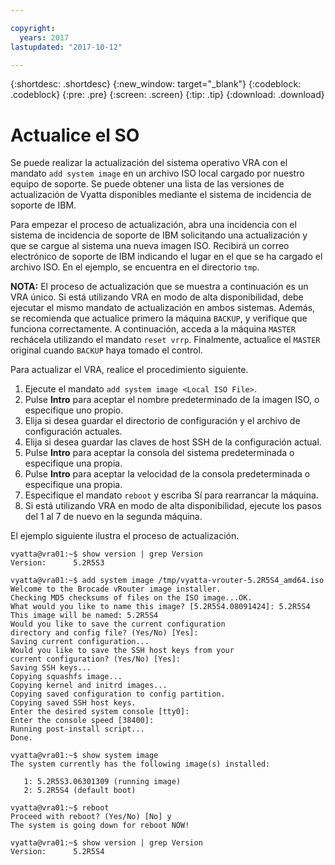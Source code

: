 ```yaml
---

copyright:
  years: 2017
lastupdated: "2017-10-12"

---
```


{:shortdesc: .shortdesc}
{:new_window: target="_blank"}
{:codeblock: .codeblock}
{:pre: .pre}
{:screen: .screen}
{:tip: .tip}
{:download: .download}

# Actualice el SO 
Se puede realizar la actualización del sistema operativo VRA con el mandato ``add system image`` en un archivo ISO local cargado por nuestro equipo de soporte. Se puede obtener una lista de las versiones de actualización de Vyatta disponibles mediante el sistema de incidencia de soporte de IBM. 

Para empezar el proceso de actualización, abra una incidencia con el sistema de incidencia de soporte de IBM solicitando una actualización y que se cargue al sistema una nueva imagen ISO. Recibirá un correo electrónico de soporte de IBM indicando el lugar en el que se ha cargado el archivo ISO. En el ejemplo, se encuentra en el directorio ``tmp``.

**NOTA:** El proceso de actualización que se muestra a continuación es un VRA único. Si está utilizando VRA en modo de alta disponibilidad, debe ejecutar el mismo mandato de actualización en ambos sistemas. Además, se recomienda que actualice primero la máquina `BACKUP`, y verifique que funciona correctamente. A continuación, acceda a la máquina `MASTER` rechácela utilizando el mandato `reset vrrp`. Finalmente, actualice el `MASTER` original cuando `BACKUP` haya tomado el control. 

Para actualizar el VRA, realice el procedimiento siguiente. 

1. Ejecute el mandato ``add system image <Local ISO File>``.
2. Pulse **Intro** para aceptar el nombre predeterminado de la imagen ISO, o especifique uno propio. 
3. Elija si desea guardar el directorio de configuración y el archivo de configuración actuales. 
4. Elija si desea guardar las claves de host SSH de la configuración actual. 
5. Pulse **Intro** para aceptar la consola del sistema predeterminada o especifique una propia. 
6. Pulse **Intro** para aceptar la velocidad de la consola predeterminada o especifique una propia.
7. Especifique el mandato ``reboot`` y escriba Sí para rearrancar la máquina. 
8. Si está utilizando VRA en modo de alta disponibilidad, ejecute los pasos del 1 al 7 de nuevo en la segunda máquina.

El ejemplo siguiente ilustra el proceso de actualización. 

```
vyatta@vra01:~$ show version | grep Version
Version:      5.2R5S3

vyatta@vra01:~$ add system image /tmp/vyatta-vrouter-5.2R5S4_amd64.iso
Welcome to the Brocade vRouter image installer.
Checking MD5 checksums of files on the ISO image...OK.
What would you like to name this image? [5.2R5S4.08091424]: 5.2R5S4
This image will be named: 5.2R5S4
Would you like to save the current configuration
directory and config file? (Yes/No) [Yes]:
Saving current configuration...
Would you like to save the SSH host keys from your
current configuration? (Yes/No) [Yes]:
Saving SSH keys...
Copying squashfs image...
Copying kernel and initrd images...
Copying saved configuration to config partition.
Copying saved SSH host keys.
Enter the desired system console [tty0]:
Enter the console speed [38400]:
Running post-install script...
Done.

vyatta@vra01:~$ show system image
The system currently has the following image(s) installed:

   1: 5.2R5S3.06301309 (running image)
   2: 5.2R5S4 (default boot)

vyatta@vra01:~$ reboot
Proceed with reboot? (Yes/No) [No] y
The system is going down for reboot NOW!

vyatta@vra01:~$ show version | grep Version
Version:      5.2R5S4
```
